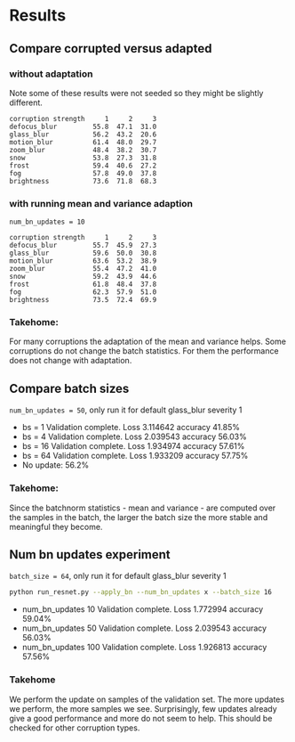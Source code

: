 # Results

## Compare corrupted versus adapted

### without adaptation

Note some of these results were not seeded so they might be slightly different.

```
corruption strength     1     2     3
defocus_blur         55.8  47.1  31.0
glass_blur           56.2  43.2  20.6
motion_blur          61.4  48.0  29.7
zoom_blur            48.4  38.2  30.7
snow                 53.8  27.3  31.8
frost                59.4  40.6  27.2
fog                  57.8  49.0  37.8
brightness           73.6  71.8  68.3
```

### with running mean and variance adaption

`num_bn_updates = 10`

```
corruption strength     1     2     3
defocus_blur         55.7  45.9  27.3
glass_blur           59.6  50.0  30.8
motion_blur          63.6  53.2  38.9
zoom_blur            55.4  47.2  41.0
snow                 59.2  43.9  44.6
frost                61.8  48.4  37.8
fog                  62.3  57.9  51.0
brightness           73.5  72.4  69.9
```

### Takehome:

For many corruptions the adaptation of the mean and variance helps. Some corruptions do not change
the batch statistics. For them the performance does not change with adaptation. 

## Compare batch sizes

`num_bn_updates = 50`,
only run it for default glass_blur severity 1

- bs = 1  Validation complete. Loss 3.114642 accuracy 41.85%
- bs = 4  Validation complete. Loss 2.039543 accuracy 56.03%
- bs = 16 Validation complete. Loss 1.934974 accuracy 57.61%
- bs = 64 Validation complete. Loss 1.933209 accuracy 57.75%
- No update: 56.2%

### Takehome:

Since the batchnorm statistics - mean and variance - are computed over the samples in the batch, 
the larger the batch size the more stable and meaningful they become.

## Num bn updates experiment

`batch_size = 64`,
only run it for default glass_blur severity 1

```bash
python run_resnet.py --apply_bn --num_bn_updates x --batch_size 16
```

- num_bn_updates 10 Validation complete. Loss 1.772994 accuracy 59.04%
- num_bn_updates 50 Validation complete. Loss 2.039543 accuracy 56.03%
- num_bn_updates 100 Validation complete. Loss 1.926813 accuracy 57.56%

### Takehome

We perform the update on samples of the validation set. The more updates we perform,
the more samples we see. Surprisingly, few updates already give a good performance 
and more do not seem to help. This should be checked for other corruption types.
